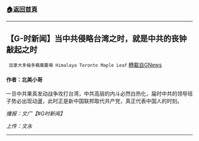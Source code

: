 ###  [:house:返回首頁](https://github.com/ourhimalayas/txt)
---


## 【G-时新闻】当中共侵略台湾之时，就是中共的丧钟敲起之时
` 加拿大多倫多楓葉農場 Himalaya Toronto Maple Leaf` [轉載自GNews](https://gnews.org/zh-hans/1615365/)

#### 作者：北美小哥

一旦中共果真发动战争攻打台湾，中共高层的内斗必然白热化，届时中共的领导班子势必出现动盪，此时正是新中国联邦取代共产党，真正代表中国人的时刻。

*播报：文广【#G时新闻】*

*上传：文永*

* * *
